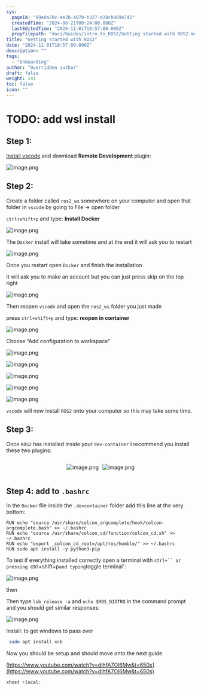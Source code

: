 ```yaml
---
sys:
  pageId: "89e0a78c-4e2b-4070-b327-d28cb0694742"
  createdTime: "2024-08-21T00:24:00.000Z"
  lastEditedTime: "2024-11-01T18:57:00.000Z"
  propFilepath: "docs/Guides/intro_to_ROS2/Getting started with ROS2.md"
title: "Getting started with ROS2"
date: "2024-11-01T18:57:00.000Z"
description: ""
tags:
  - "Onboarding"
author: "Overridden author"
draft: false
weight: 141
toc: false
icon: ""
---
```


# TODO: add wsl install

## Step 1:

[Install vscode](https://code.visualstudio.com/download) and download **Remote Development** plugin:

![image.png](https://prod-files-secure.s3.us-west-2.amazonaws.com/d518164a-d88e-44d1-a4ee-3adb3bd8bce0/efb52993-1881-4a40-b95e-6f020334f022/image.png?X-Amz-Algorithm=AWS4-HMAC-SHA256&X-Amz-Content-Sha256=UNSIGNED-PAYLOAD&X-Amz-Credential=ASIAZI2LB4666MHQ7R2P%2F20250412%2Fus-west-2%2Fs3%2Faws4_request&X-Amz-Date=20250412T230744Z&X-Amz-Expires=3600&X-Amz-Security-Token=IQoJb3JpZ2luX2VjEGUaCXVzLXdlc3QtMiJGMEQCIHg5d%2F9tTU487MomJZMApCnCDq5QnNqEoqwbMzR%2Bk%2BgeAiBKFd5s1aaSQdRHqs%2FmTMu%2FThUaVsr4qlPFpjXNcQ15QCqIBAje%2F%2F%2F%2F%2F%2F%2F%2F%2F%2F8BEAAaDDYzNzQyMzE4MzgwNSIMu51yKoFqMi7NXmKNKtwDU09EimWwW7Lu9PKlxRFcbTR4lfa6ah%2Bt3JzjZrdq39bS1%2BnogqWq2AF5Dhfi7LS%2BAwZzCMOr%2Fckd71Os%2B60miw0BjFPwQONPACI7ao2XMGzLvTBbey4up8v1d%2BWjsv2PECrodexIbaVVQxgCHAlgCx%2B4g5Y2u213VvACIiu%2F4ENGiXdfEey1lo9iNxTkIE3uxbsq1GhrEf%2BAFbsnnciDTbgoaWMuavJ%2BYgEdGeAXVytkSQvymyCGONIfIo7gvSecZMsERsOSr9W5vH7FX58n%2Fke06YkWnrdJCz2uXKN%2BXNMG3oGAK6RfuRIHm4sLwmD50X4%2FBbOmGc4A23KmcxFR5NDge6ldGq97RfDq1PecvP3O9JRB4r19R33L2uMSRFNyXGd46kYvCN4fBf2drJ9jMIU4kx9cxSrL%2FMyNpjAWNmXkSvRYIIgq1Tr9%2FMwZusDAYKG3b95t92OoiBSQIYMtMJJqALiourqomQi18yaLrM9iWAcg6EkgejJ%2BoWpXgjHm389g7FtC6TC5ATmy0Obidmgz7i8UCHu0afaiCUt7iOWB7GbzvdGAtbvYbQDUiG7hE98l6LdWoGg0P7CM%2B9HRyzhXzIh4O3U8ATnKHQjUOqFKzWS0G%2F4ChIcddugw27DrvwY6pgECG10UkDrmvCDXzEgz6wj7ddqw%2BaXLb3iTU%2FACj1%2FniGAT6GN4Ui3kdKgj%2BDcKVtWK4YOQnnafDIMFa%2BGO5WpUXfvjw1ZtK9WQTK4j6eUtVMjXRB8hgN%2F2jajO6zRrO%2BofJodiYw9Xrl6SRqdT0YHMMeIuJ%2BxuRmNjBdKlNze8arl11dA9puOGX78tYwehjV0aa%2BfCxi0U2DtwatEVQIwi1Qxhd0X4&X-Amz-Signature=eabf3c7cfe581e10cc0c7e58f4d774b33cb51b5c5cb67b7f0a16664c0824bce9&X-Amz-SignedHeaders=host&x-id=GetObject)

## Step 2:

Create a folder called `ros2_ws` somewhere on your computer and open that folder in `vscode` by going to File → open folder 

`ctrl+shift+p` and type: **Install Docker**

![image.png](https://prod-files-secure.s3.us-west-2.amazonaws.com/d518164a-d88e-44d1-a4ee-3adb3bd8bce0/2269dc0e-1cd5-47ff-bceb-c04ad9b2eab0/image.png?X-Amz-Algorithm=AWS4-HMAC-SHA256&X-Amz-Content-Sha256=UNSIGNED-PAYLOAD&X-Amz-Credential=ASIAZI2LB4666MHQ7R2P%2F20250412%2Fus-west-2%2Fs3%2Faws4_request&X-Amz-Date=20250412T230744Z&X-Amz-Expires=3600&X-Amz-Security-Token=IQoJb3JpZ2luX2VjEGUaCXVzLXdlc3QtMiJGMEQCIHg5d%2F9tTU487MomJZMApCnCDq5QnNqEoqwbMzR%2Bk%2BgeAiBKFd5s1aaSQdRHqs%2FmTMu%2FThUaVsr4qlPFpjXNcQ15QCqIBAje%2F%2F%2F%2F%2F%2F%2F%2F%2F%2F8BEAAaDDYzNzQyMzE4MzgwNSIMu51yKoFqMi7NXmKNKtwDU09EimWwW7Lu9PKlxRFcbTR4lfa6ah%2Bt3JzjZrdq39bS1%2BnogqWq2AF5Dhfi7LS%2BAwZzCMOr%2Fckd71Os%2B60miw0BjFPwQONPACI7ao2XMGzLvTBbey4up8v1d%2BWjsv2PECrodexIbaVVQxgCHAlgCx%2B4g5Y2u213VvACIiu%2F4ENGiXdfEey1lo9iNxTkIE3uxbsq1GhrEf%2BAFbsnnciDTbgoaWMuavJ%2BYgEdGeAXVytkSQvymyCGONIfIo7gvSecZMsERsOSr9W5vH7FX58n%2Fke06YkWnrdJCz2uXKN%2BXNMG3oGAK6RfuRIHm4sLwmD50X4%2FBbOmGc4A23KmcxFR5NDge6ldGq97RfDq1PecvP3O9JRB4r19R33L2uMSRFNyXGd46kYvCN4fBf2drJ9jMIU4kx9cxSrL%2FMyNpjAWNmXkSvRYIIgq1Tr9%2FMwZusDAYKG3b95t92OoiBSQIYMtMJJqALiourqomQi18yaLrM9iWAcg6EkgejJ%2BoWpXgjHm389g7FtC6TC5ATmy0Obidmgz7i8UCHu0afaiCUt7iOWB7GbzvdGAtbvYbQDUiG7hE98l6LdWoGg0P7CM%2B9HRyzhXzIh4O3U8ATnKHQjUOqFKzWS0G%2F4ChIcddugw27DrvwY6pgECG10UkDrmvCDXzEgz6wj7ddqw%2BaXLb3iTU%2FACj1%2FniGAT6GN4Ui3kdKgj%2BDcKVtWK4YOQnnafDIMFa%2BGO5WpUXfvjw1ZtK9WQTK4j6eUtVMjXRB8hgN%2F2jajO6zRrO%2BofJodiYw9Xrl6SRqdT0YHMMeIuJ%2BxuRmNjBdKlNze8arl11dA9puOGX78tYwehjV0aa%2BfCxi0U2DtwatEVQIwi1Qxhd0X4&X-Amz-Signature=68bae87a478e7c5a7c42d05586cc9ed5d9c39b82546c310229984c3d2bc67552&X-Amz-SignedHeaders=host&x-id=GetObject)

The `Docker` install will take sometime and at the end it will ask you to restart

![image.png](https://prod-files-secure.s3.us-west-2.amazonaws.com/d518164a-d88e-44d1-a4ee-3adb3bd8bce0/ed233f78-be33-4b1f-b89c-9c346c0e961e/image.png?X-Amz-Algorithm=AWS4-HMAC-SHA256&X-Amz-Content-Sha256=UNSIGNED-PAYLOAD&X-Amz-Credential=ASIAZI2LB4666MHQ7R2P%2F20250412%2Fus-west-2%2Fs3%2Faws4_request&X-Amz-Date=20250412T230744Z&X-Amz-Expires=3600&X-Amz-Security-Token=IQoJb3JpZ2luX2VjEGUaCXVzLXdlc3QtMiJGMEQCIHg5d%2F9tTU487MomJZMApCnCDq5QnNqEoqwbMzR%2Bk%2BgeAiBKFd5s1aaSQdRHqs%2FmTMu%2FThUaVsr4qlPFpjXNcQ15QCqIBAje%2F%2F%2F%2F%2F%2F%2F%2F%2F%2F8BEAAaDDYzNzQyMzE4MzgwNSIMu51yKoFqMi7NXmKNKtwDU09EimWwW7Lu9PKlxRFcbTR4lfa6ah%2Bt3JzjZrdq39bS1%2BnogqWq2AF5Dhfi7LS%2BAwZzCMOr%2Fckd71Os%2B60miw0BjFPwQONPACI7ao2XMGzLvTBbey4up8v1d%2BWjsv2PECrodexIbaVVQxgCHAlgCx%2B4g5Y2u213VvACIiu%2F4ENGiXdfEey1lo9iNxTkIE3uxbsq1GhrEf%2BAFbsnnciDTbgoaWMuavJ%2BYgEdGeAXVytkSQvymyCGONIfIo7gvSecZMsERsOSr9W5vH7FX58n%2Fke06YkWnrdJCz2uXKN%2BXNMG3oGAK6RfuRIHm4sLwmD50X4%2FBbOmGc4A23KmcxFR5NDge6ldGq97RfDq1PecvP3O9JRB4r19R33L2uMSRFNyXGd46kYvCN4fBf2drJ9jMIU4kx9cxSrL%2FMyNpjAWNmXkSvRYIIgq1Tr9%2FMwZusDAYKG3b95t92OoiBSQIYMtMJJqALiourqomQi18yaLrM9iWAcg6EkgejJ%2BoWpXgjHm389g7FtC6TC5ATmy0Obidmgz7i8UCHu0afaiCUt7iOWB7GbzvdGAtbvYbQDUiG7hE98l6LdWoGg0P7CM%2B9HRyzhXzIh4O3U8ATnKHQjUOqFKzWS0G%2F4ChIcddugw27DrvwY6pgECG10UkDrmvCDXzEgz6wj7ddqw%2BaXLb3iTU%2FACj1%2FniGAT6GN4Ui3kdKgj%2BDcKVtWK4YOQnnafDIMFa%2BGO5WpUXfvjw1ZtK9WQTK4j6eUtVMjXRB8hgN%2F2jajO6zRrO%2BofJodiYw9Xrl6SRqdT0YHMMeIuJ%2BxuRmNjBdKlNze8arl11dA9puOGX78tYwehjV0aa%2BfCxi0U2DtwatEVQIwi1Qxhd0X4&X-Amz-Signature=0eeace6f2c4656b7e8299c34bb2508d2032bbaebc4b78f4614943720878a2e30&X-Amz-SignedHeaders=host&x-id=GetObject)

Once you restart open `Docker` and finish the installation

It will ask you to make an account but you can just press skip on the top right

![image.png](https://prod-files-secure.s3.us-west-2.amazonaws.com/d518164a-d88e-44d1-a4ee-3adb3bd8bce0/21010ad9-1659-4fd9-9f59-9932a09b2a3d/image.png?X-Amz-Algorithm=AWS4-HMAC-SHA256&X-Amz-Content-Sha256=UNSIGNED-PAYLOAD&X-Amz-Credential=ASIAZI2LB4666MHQ7R2P%2F20250412%2Fus-west-2%2Fs3%2Faws4_request&X-Amz-Date=20250412T230744Z&X-Amz-Expires=3600&X-Amz-Security-Token=IQoJb3JpZ2luX2VjEGUaCXVzLXdlc3QtMiJGMEQCIHg5d%2F9tTU487MomJZMApCnCDq5QnNqEoqwbMzR%2Bk%2BgeAiBKFd5s1aaSQdRHqs%2FmTMu%2FThUaVsr4qlPFpjXNcQ15QCqIBAje%2F%2F%2F%2F%2F%2F%2F%2F%2F%2F8BEAAaDDYzNzQyMzE4MzgwNSIMu51yKoFqMi7NXmKNKtwDU09EimWwW7Lu9PKlxRFcbTR4lfa6ah%2Bt3JzjZrdq39bS1%2BnogqWq2AF5Dhfi7LS%2BAwZzCMOr%2Fckd71Os%2B60miw0BjFPwQONPACI7ao2XMGzLvTBbey4up8v1d%2BWjsv2PECrodexIbaVVQxgCHAlgCx%2B4g5Y2u213VvACIiu%2F4ENGiXdfEey1lo9iNxTkIE3uxbsq1GhrEf%2BAFbsnnciDTbgoaWMuavJ%2BYgEdGeAXVytkSQvymyCGONIfIo7gvSecZMsERsOSr9W5vH7FX58n%2Fke06YkWnrdJCz2uXKN%2BXNMG3oGAK6RfuRIHm4sLwmD50X4%2FBbOmGc4A23KmcxFR5NDge6ldGq97RfDq1PecvP3O9JRB4r19R33L2uMSRFNyXGd46kYvCN4fBf2drJ9jMIU4kx9cxSrL%2FMyNpjAWNmXkSvRYIIgq1Tr9%2FMwZusDAYKG3b95t92OoiBSQIYMtMJJqALiourqomQi18yaLrM9iWAcg6EkgejJ%2BoWpXgjHm389g7FtC6TC5ATmy0Obidmgz7i8UCHu0afaiCUt7iOWB7GbzvdGAtbvYbQDUiG7hE98l6LdWoGg0P7CM%2B9HRyzhXzIh4O3U8ATnKHQjUOqFKzWS0G%2F4ChIcddugw27DrvwY6pgECG10UkDrmvCDXzEgz6wj7ddqw%2BaXLb3iTU%2FACj1%2FniGAT6GN4Ui3kdKgj%2BDcKVtWK4YOQnnafDIMFa%2BGO5WpUXfvjw1ZtK9WQTK4j6eUtVMjXRB8hgN%2F2jajO6zRrO%2BofJodiYw9Xrl6SRqdT0YHMMeIuJ%2BxuRmNjBdKlNze8arl11dA9puOGX78tYwehjV0aa%2BfCxi0U2DtwatEVQIwi1Qxhd0X4&X-Amz-Signature=67a44067cc12769a148753cff39f84972aec16e8a1dee29470815f14ce1edb3e&X-Amz-SignedHeaders=host&x-id=GetObject)

Then reopen `vscode` and open the `ros2_ws` folder you just made

press `ctrl+shift+p` and type: **reopen in container**

![image.png](https://prod-files-secure.s3.us-west-2.amazonaws.com/d518164a-d88e-44d1-a4ee-3adb3bd8bce0/4e93b8c2-41ad-488c-8095-c74205196118/image.png?X-Amz-Algorithm=AWS4-HMAC-SHA256&X-Amz-Content-Sha256=UNSIGNED-PAYLOAD&X-Amz-Credential=ASIAZI2LB4666MHQ7R2P%2F20250412%2Fus-west-2%2Fs3%2Faws4_request&X-Amz-Date=20250412T230744Z&X-Amz-Expires=3600&X-Amz-Security-Token=IQoJb3JpZ2luX2VjEGUaCXVzLXdlc3QtMiJGMEQCIHg5d%2F9tTU487MomJZMApCnCDq5QnNqEoqwbMzR%2Bk%2BgeAiBKFd5s1aaSQdRHqs%2FmTMu%2FThUaVsr4qlPFpjXNcQ15QCqIBAje%2F%2F%2F%2F%2F%2F%2F%2F%2F%2F8BEAAaDDYzNzQyMzE4MzgwNSIMu51yKoFqMi7NXmKNKtwDU09EimWwW7Lu9PKlxRFcbTR4lfa6ah%2Bt3JzjZrdq39bS1%2BnogqWq2AF5Dhfi7LS%2BAwZzCMOr%2Fckd71Os%2B60miw0BjFPwQONPACI7ao2XMGzLvTBbey4up8v1d%2BWjsv2PECrodexIbaVVQxgCHAlgCx%2B4g5Y2u213VvACIiu%2F4ENGiXdfEey1lo9iNxTkIE3uxbsq1GhrEf%2BAFbsnnciDTbgoaWMuavJ%2BYgEdGeAXVytkSQvymyCGONIfIo7gvSecZMsERsOSr9W5vH7FX58n%2Fke06YkWnrdJCz2uXKN%2BXNMG3oGAK6RfuRIHm4sLwmD50X4%2FBbOmGc4A23KmcxFR5NDge6ldGq97RfDq1PecvP3O9JRB4r19R33L2uMSRFNyXGd46kYvCN4fBf2drJ9jMIU4kx9cxSrL%2FMyNpjAWNmXkSvRYIIgq1Tr9%2FMwZusDAYKG3b95t92OoiBSQIYMtMJJqALiourqomQi18yaLrM9iWAcg6EkgejJ%2BoWpXgjHm389g7FtC6TC5ATmy0Obidmgz7i8UCHu0afaiCUt7iOWB7GbzvdGAtbvYbQDUiG7hE98l6LdWoGg0P7CM%2B9HRyzhXzIh4O3U8ATnKHQjUOqFKzWS0G%2F4ChIcddugw27DrvwY6pgECG10UkDrmvCDXzEgz6wj7ddqw%2BaXLb3iTU%2FACj1%2FniGAT6GN4Ui3kdKgj%2BDcKVtWK4YOQnnafDIMFa%2BGO5WpUXfvjw1ZtK9WQTK4j6eUtVMjXRB8hgN%2F2jajO6zRrO%2BofJodiYw9Xrl6SRqdT0YHMMeIuJ%2BxuRmNjBdKlNze8arl11dA9puOGX78tYwehjV0aa%2BfCxi0U2DtwatEVQIwi1Qxhd0X4&X-Amz-Signature=5308279712d50ac536b5849cc23904b46ca32ef1e0c55bb81afd7226a544de67&X-Amz-SignedHeaders=host&x-id=GetObject)

Choose “Add configuration to workspace”

![image.png](https://prod-files-secure.s3.us-west-2.amazonaws.com/d518164a-d88e-44d1-a4ee-3adb3bd8bce0/9560b282-5060-4989-ba37-97e7b2c22476/image.png?X-Amz-Algorithm=AWS4-HMAC-SHA256&X-Amz-Content-Sha256=UNSIGNED-PAYLOAD&X-Amz-Credential=ASIAZI2LB4666MHQ7R2P%2F20250412%2Fus-west-2%2Fs3%2Faws4_request&X-Amz-Date=20250412T230744Z&X-Amz-Expires=3600&X-Amz-Security-Token=IQoJb3JpZ2luX2VjEGUaCXVzLXdlc3QtMiJGMEQCIHg5d%2F9tTU487MomJZMApCnCDq5QnNqEoqwbMzR%2Bk%2BgeAiBKFd5s1aaSQdRHqs%2FmTMu%2FThUaVsr4qlPFpjXNcQ15QCqIBAje%2F%2F%2F%2F%2F%2F%2F%2F%2F%2F8BEAAaDDYzNzQyMzE4MzgwNSIMu51yKoFqMi7NXmKNKtwDU09EimWwW7Lu9PKlxRFcbTR4lfa6ah%2Bt3JzjZrdq39bS1%2BnogqWq2AF5Dhfi7LS%2BAwZzCMOr%2Fckd71Os%2B60miw0BjFPwQONPACI7ao2XMGzLvTBbey4up8v1d%2BWjsv2PECrodexIbaVVQxgCHAlgCx%2B4g5Y2u213VvACIiu%2F4ENGiXdfEey1lo9iNxTkIE3uxbsq1GhrEf%2BAFbsnnciDTbgoaWMuavJ%2BYgEdGeAXVytkSQvymyCGONIfIo7gvSecZMsERsOSr9W5vH7FX58n%2Fke06YkWnrdJCz2uXKN%2BXNMG3oGAK6RfuRIHm4sLwmD50X4%2FBbOmGc4A23KmcxFR5NDge6ldGq97RfDq1PecvP3O9JRB4r19R33L2uMSRFNyXGd46kYvCN4fBf2drJ9jMIU4kx9cxSrL%2FMyNpjAWNmXkSvRYIIgq1Tr9%2FMwZusDAYKG3b95t92OoiBSQIYMtMJJqALiourqomQi18yaLrM9iWAcg6EkgejJ%2BoWpXgjHm389g7FtC6TC5ATmy0Obidmgz7i8UCHu0afaiCUt7iOWB7GbzvdGAtbvYbQDUiG7hE98l6LdWoGg0P7CM%2B9HRyzhXzIh4O3U8ATnKHQjUOqFKzWS0G%2F4ChIcddugw27DrvwY6pgECG10UkDrmvCDXzEgz6wj7ddqw%2BaXLb3iTU%2FACj1%2FniGAT6GN4Ui3kdKgj%2BDcKVtWK4YOQnnafDIMFa%2BGO5WpUXfvjw1ZtK9WQTK4j6eUtVMjXRB8hgN%2F2jajO6zRrO%2BofJodiYw9Xrl6SRqdT0YHMMeIuJ%2BxuRmNjBdKlNze8arl11dA9puOGX78tYwehjV0aa%2BfCxi0U2DtwatEVQIwi1Qxhd0X4&X-Amz-Signature=e6c5aee2fce7da46956ab9512784b7047347a30809a0b67fea11923d72dc42de&X-Amz-SignedHeaders=host&x-id=GetObject)

![image.png](https://prod-files-secure.s3.us-west-2.amazonaws.com/d518164a-d88e-44d1-a4ee-3adb3bd8bce0/2ee63f81-886b-48e8-a553-dc6e5eac99e4/image.png?X-Amz-Algorithm=AWS4-HMAC-SHA256&X-Amz-Content-Sha256=UNSIGNED-PAYLOAD&X-Amz-Credential=ASIAZI2LB4666MHQ7R2P%2F20250412%2Fus-west-2%2Fs3%2Faws4_request&X-Amz-Date=20250412T230744Z&X-Amz-Expires=3600&X-Amz-Security-Token=IQoJb3JpZ2luX2VjEGUaCXVzLXdlc3QtMiJGMEQCIHg5d%2F9tTU487MomJZMApCnCDq5QnNqEoqwbMzR%2Bk%2BgeAiBKFd5s1aaSQdRHqs%2FmTMu%2FThUaVsr4qlPFpjXNcQ15QCqIBAje%2F%2F%2F%2F%2F%2F%2F%2F%2F%2F8BEAAaDDYzNzQyMzE4MzgwNSIMu51yKoFqMi7NXmKNKtwDU09EimWwW7Lu9PKlxRFcbTR4lfa6ah%2Bt3JzjZrdq39bS1%2BnogqWq2AF5Dhfi7LS%2BAwZzCMOr%2Fckd71Os%2B60miw0BjFPwQONPACI7ao2XMGzLvTBbey4up8v1d%2BWjsv2PECrodexIbaVVQxgCHAlgCx%2B4g5Y2u213VvACIiu%2F4ENGiXdfEey1lo9iNxTkIE3uxbsq1GhrEf%2BAFbsnnciDTbgoaWMuavJ%2BYgEdGeAXVytkSQvymyCGONIfIo7gvSecZMsERsOSr9W5vH7FX58n%2Fke06YkWnrdJCz2uXKN%2BXNMG3oGAK6RfuRIHm4sLwmD50X4%2FBbOmGc4A23KmcxFR5NDge6ldGq97RfDq1PecvP3O9JRB4r19R33L2uMSRFNyXGd46kYvCN4fBf2drJ9jMIU4kx9cxSrL%2FMyNpjAWNmXkSvRYIIgq1Tr9%2FMwZusDAYKG3b95t92OoiBSQIYMtMJJqALiourqomQi18yaLrM9iWAcg6EkgejJ%2BoWpXgjHm389g7FtC6TC5ATmy0Obidmgz7i8UCHu0afaiCUt7iOWB7GbzvdGAtbvYbQDUiG7hE98l6LdWoGg0P7CM%2B9HRyzhXzIh4O3U8ATnKHQjUOqFKzWS0G%2F4ChIcddugw27DrvwY6pgECG10UkDrmvCDXzEgz6wj7ddqw%2BaXLb3iTU%2FACj1%2FniGAT6GN4Ui3kdKgj%2BDcKVtWK4YOQnnafDIMFa%2BGO5WpUXfvjw1ZtK9WQTK4j6eUtVMjXRB8hgN%2F2jajO6zRrO%2BofJodiYw9Xrl6SRqdT0YHMMeIuJ%2BxuRmNjBdKlNze8arl11dA9puOGX78tYwehjV0aa%2BfCxi0U2DtwatEVQIwi1Qxhd0X4&X-Amz-Signature=40b63fcd3a5869f6340548faba1204e8b1d07510273ddd3f312b5bc7c4248ed7&X-Amz-SignedHeaders=host&x-id=GetObject)

![image.png](https://prod-files-secure.s3.us-west-2.amazonaws.com/d518164a-d88e-44d1-a4ee-3adb3bd8bce0/ae1580b2-b048-407e-aed9-b584224a7a04/image.png?X-Amz-Algorithm=AWS4-HMAC-SHA256&X-Amz-Content-Sha256=UNSIGNED-PAYLOAD&X-Amz-Credential=ASIAZI2LB4666MHQ7R2P%2F20250412%2Fus-west-2%2Fs3%2Faws4_request&X-Amz-Date=20250412T230744Z&X-Amz-Expires=3600&X-Amz-Security-Token=IQoJb3JpZ2luX2VjEGUaCXVzLXdlc3QtMiJGMEQCIHg5d%2F9tTU487MomJZMApCnCDq5QnNqEoqwbMzR%2Bk%2BgeAiBKFd5s1aaSQdRHqs%2FmTMu%2FThUaVsr4qlPFpjXNcQ15QCqIBAje%2F%2F%2F%2F%2F%2F%2F%2F%2F%2F8BEAAaDDYzNzQyMzE4MzgwNSIMu51yKoFqMi7NXmKNKtwDU09EimWwW7Lu9PKlxRFcbTR4lfa6ah%2Bt3JzjZrdq39bS1%2BnogqWq2AF5Dhfi7LS%2BAwZzCMOr%2Fckd71Os%2B60miw0BjFPwQONPACI7ao2XMGzLvTBbey4up8v1d%2BWjsv2PECrodexIbaVVQxgCHAlgCx%2B4g5Y2u213VvACIiu%2F4ENGiXdfEey1lo9iNxTkIE3uxbsq1GhrEf%2BAFbsnnciDTbgoaWMuavJ%2BYgEdGeAXVytkSQvymyCGONIfIo7gvSecZMsERsOSr9W5vH7FX58n%2Fke06YkWnrdJCz2uXKN%2BXNMG3oGAK6RfuRIHm4sLwmD50X4%2FBbOmGc4A23KmcxFR5NDge6ldGq97RfDq1PecvP3O9JRB4r19R33L2uMSRFNyXGd46kYvCN4fBf2drJ9jMIU4kx9cxSrL%2FMyNpjAWNmXkSvRYIIgq1Tr9%2FMwZusDAYKG3b95t92OoiBSQIYMtMJJqALiourqomQi18yaLrM9iWAcg6EkgejJ%2BoWpXgjHm389g7FtC6TC5ATmy0Obidmgz7i8UCHu0afaiCUt7iOWB7GbzvdGAtbvYbQDUiG7hE98l6LdWoGg0P7CM%2B9HRyzhXzIh4O3U8ATnKHQjUOqFKzWS0G%2F4ChIcddugw27DrvwY6pgECG10UkDrmvCDXzEgz6wj7ddqw%2BaXLb3iTU%2FACj1%2FniGAT6GN4Ui3kdKgj%2BDcKVtWK4YOQnnafDIMFa%2BGO5WpUXfvjw1ZtK9WQTK4j6eUtVMjXRB8hgN%2F2jajO6zRrO%2BofJodiYw9Xrl6SRqdT0YHMMeIuJ%2BxuRmNjBdKlNze8arl11dA9puOGX78tYwehjV0aa%2BfCxi0U2DtwatEVQIwi1Qxhd0X4&X-Amz-Signature=58ec0259fc1adbf57d3283b175e6b028aeb5935bacc7dc0e47e70944da71971c&X-Amz-SignedHeaders=host&x-id=GetObject)

![image.png](https://prod-files-secure.s3.us-west-2.amazonaws.com/d518164a-d88e-44d1-a4ee-3adb3bd8bce0/53255b28-f75e-430f-b9e3-c0ac8577e42b/image.png?X-Amz-Algorithm=AWS4-HMAC-SHA256&X-Amz-Content-Sha256=UNSIGNED-PAYLOAD&X-Amz-Credential=ASIAZI2LB4666MHQ7R2P%2F20250412%2Fus-west-2%2Fs3%2Faws4_request&X-Amz-Date=20250412T230744Z&X-Amz-Expires=3600&X-Amz-Security-Token=IQoJb3JpZ2luX2VjEGUaCXVzLXdlc3QtMiJGMEQCIHg5d%2F9tTU487MomJZMApCnCDq5QnNqEoqwbMzR%2Bk%2BgeAiBKFd5s1aaSQdRHqs%2FmTMu%2FThUaVsr4qlPFpjXNcQ15QCqIBAje%2F%2F%2F%2F%2F%2F%2F%2F%2F%2F8BEAAaDDYzNzQyMzE4MzgwNSIMu51yKoFqMi7NXmKNKtwDU09EimWwW7Lu9PKlxRFcbTR4lfa6ah%2Bt3JzjZrdq39bS1%2BnogqWq2AF5Dhfi7LS%2BAwZzCMOr%2Fckd71Os%2B60miw0BjFPwQONPACI7ao2XMGzLvTBbey4up8v1d%2BWjsv2PECrodexIbaVVQxgCHAlgCx%2B4g5Y2u213VvACIiu%2F4ENGiXdfEey1lo9iNxTkIE3uxbsq1GhrEf%2BAFbsnnciDTbgoaWMuavJ%2BYgEdGeAXVytkSQvymyCGONIfIo7gvSecZMsERsOSr9W5vH7FX58n%2Fke06YkWnrdJCz2uXKN%2BXNMG3oGAK6RfuRIHm4sLwmD50X4%2FBbOmGc4A23KmcxFR5NDge6ldGq97RfDq1PecvP3O9JRB4r19R33L2uMSRFNyXGd46kYvCN4fBf2drJ9jMIU4kx9cxSrL%2FMyNpjAWNmXkSvRYIIgq1Tr9%2FMwZusDAYKG3b95t92OoiBSQIYMtMJJqALiourqomQi18yaLrM9iWAcg6EkgejJ%2BoWpXgjHm389g7FtC6TC5ATmy0Obidmgz7i8UCHu0afaiCUt7iOWB7GbzvdGAtbvYbQDUiG7hE98l6LdWoGg0P7CM%2B9HRyzhXzIh4O3U8ATnKHQjUOqFKzWS0G%2F4ChIcddugw27DrvwY6pgECG10UkDrmvCDXzEgz6wj7ddqw%2BaXLb3iTU%2FACj1%2FniGAT6GN4Ui3kdKgj%2BDcKVtWK4YOQnnafDIMFa%2BGO5WpUXfvjw1ZtK9WQTK4j6eUtVMjXRB8hgN%2F2jajO6zRrO%2BofJodiYw9Xrl6SRqdT0YHMMeIuJ%2BxuRmNjBdKlNze8arl11dA9puOGX78tYwehjV0aa%2BfCxi0U2DtwatEVQIwi1Qxhd0X4&X-Amz-Signature=e29d35af3884d439f5beac57d95f852e3c995acdec8ab45f0337b8552c9737f6&X-Amz-SignedHeaders=host&x-id=GetObject)

![image.png](https://prod-files-secure.s3.us-west-2.amazonaws.com/d518164a-d88e-44d1-a4ee-3adb3bd8bce0/7c562767-5af9-4ffb-97d1-327bcdf4ee00/image.png?X-Amz-Algorithm=AWS4-HMAC-SHA256&X-Amz-Content-Sha256=UNSIGNED-PAYLOAD&X-Amz-Credential=ASIAZI2LB4666MHQ7R2P%2F20250412%2Fus-west-2%2Fs3%2Faws4_request&X-Amz-Date=20250412T230744Z&X-Amz-Expires=3600&X-Amz-Security-Token=IQoJb3JpZ2luX2VjEGUaCXVzLXdlc3QtMiJGMEQCIHg5d%2F9tTU487MomJZMApCnCDq5QnNqEoqwbMzR%2Bk%2BgeAiBKFd5s1aaSQdRHqs%2FmTMu%2FThUaVsr4qlPFpjXNcQ15QCqIBAje%2F%2F%2F%2F%2F%2F%2F%2F%2F%2F8BEAAaDDYzNzQyMzE4MzgwNSIMu51yKoFqMi7NXmKNKtwDU09EimWwW7Lu9PKlxRFcbTR4lfa6ah%2Bt3JzjZrdq39bS1%2BnogqWq2AF5Dhfi7LS%2BAwZzCMOr%2Fckd71Os%2B60miw0BjFPwQONPACI7ao2XMGzLvTBbey4up8v1d%2BWjsv2PECrodexIbaVVQxgCHAlgCx%2B4g5Y2u213VvACIiu%2F4ENGiXdfEey1lo9iNxTkIE3uxbsq1GhrEf%2BAFbsnnciDTbgoaWMuavJ%2BYgEdGeAXVytkSQvymyCGONIfIo7gvSecZMsERsOSr9W5vH7FX58n%2Fke06YkWnrdJCz2uXKN%2BXNMG3oGAK6RfuRIHm4sLwmD50X4%2FBbOmGc4A23KmcxFR5NDge6ldGq97RfDq1PecvP3O9JRB4r19R33L2uMSRFNyXGd46kYvCN4fBf2drJ9jMIU4kx9cxSrL%2FMyNpjAWNmXkSvRYIIgq1Tr9%2FMwZusDAYKG3b95t92OoiBSQIYMtMJJqALiourqomQi18yaLrM9iWAcg6EkgejJ%2BoWpXgjHm389g7FtC6TC5ATmy0Obidmgz7i8UCHu0afaiCUt7iOWB7GbzvdGAtbvYbQDUiG7hE98l6LdWoGg0P7CM%2B9HRyzhXzIh4O3U8ATnKHQjUOqFKzWS0G%2F4ChIcddugw27DrvwY6pgECG10UkDrmvCDXzEgz6wj7ddqw%2BaXLb3iTU%2FACj1%2FniGAT6GN4Ui3kdKgj%2BDcKVtWK4YOQnnafDIMFa%2BGO5WpUXfvjw1ZtK9WQTK4j6eUtVMjXRB8hgN%2F2jajO6zRrO%2BofJodiYw9Xrl6SRqdT0YHMMeIuJ%2BxuRmNjBdKlNze8arl11dA9puOGX78tYwehjV0aa%2BfCxi0U2DtwatEVQIwi1Qxhd0X4&X-Amz-Signature=ac3da4fa98f2183886fbebd77cdeeaed6311d03dbcce7988664a8e4e9357588b&X-Amz-SignedHeaders=host&x-id=GetObject)

`vscode` will now install `ROS2` onto your computer so this may take some time.

## Step 3:

Once `ROS2` has installed inside your `dev-container` I recommend you install these two plugins:

<div style="display: flex;flex-direction: row; column-gap:10px; max-width: 630px;justify-content: center;">
<div>

![image.png](https://prod-files-secure.s3.us-west-2.amazonaws.com/d518164a-d88e-44d1-a4ee-3adb3bd8bce0/3fc3d550-5a54-4ba1-ba6b-faa01cdb7369/image.png?X-Amz-Algorithm=AWS4-HMAC-SHA256&X-Amz-Content-Sha256=UNSIGNED-PAYLOAD&X-Amz-Credential=ASIAZI2LB46644WE5L5K%2F20250412%2Fus-west-2%2Fs3%2Faws4_request&X-Amz-Date=20250412T230747Z&X-Amz-Expires=3600&X-Amz-Security-Token=IQoJb3JpZ2luX2VjEGYaCXVzLXdlc3QtMiJHMEUCIEJSytl6djBAFXlq%2F85dTQtQaQchCtkkYdI7yZ55pgI9AiEAxjv%2FtBCFfeKRolN7eNXj4cMfWpu4MkJhOetJ7aDdAGkqiAQI3v%2F%2F%2F%2F%2F%2F%2F%2F%2F%2FARAAGgw2Mzc0MjMxODM4MDUiDCxbQZJIiOmgjbQD5yrcA67adLKE4imwC8ZV0mAYrvlWnpnTZNFalcd9dl8Q4KGm0eTlb2NLw7Ya4j00N56Wk0%2BD08g3mHrlXvAtTl62KxpoIVUrImNib3HfkZ603jqqKnUEEJwxprY4M28zOMvAhmFn%2FV8GT0MzOmkaUQddAZl%2BeKIW4hED4Myg%2Bje3eqz3fPCSwAevNE2pYztqQt9IhoxhQeWwNBnMQmq42hTZLHf%2F7%2BAh3BhcRW1Gtugbv1P8%2FWuJ3YiMof3uhIYDJfvwZHRNPThnli%2BSiHV3bz7eDqhgqKcp4Up11yhNJjE8kHUJTXVSQncO%2FgDPerR6snlKYTOd7%2FbEcYNemcp%2FNgkQp%2BD%2BYqYZRPfVmSq4Xqv65Mf3xMWnRHpGVR46OUN%2FkeEnwxALjSaXSHnYywpvOT2H%2FzBG1dK2x8hfMtHKor%2FkolrlN8pWj%2Far98AA5RhRe%2FY%2F7UaPw%2B38aJGqJdgRNdiv6jt8E3hmDRzFDhNBDbBVY1xlzh221WpaZmNofvIL3wE%2FSyNyv1%2FMXuDx%2F%2BVcRn%2FmIFmy1Y1HN9ZMh%2BsN1Ep9VcU7FAKv%2BtJ2Yj9e41hzzNoWDVC%2BLSwMC78CI6%2BQpC70YRnY8RpBDFMvRhBo9n054TxW38kTEsyr7JJxKKVWMJ%2Bx678GOqUB02oXPKP94anHlyH9y9fdVvuBfKv1frEO4FTbWfJ4n8WoI5feWBqVlm495njJENBM4YK15vy%2FOIthIGsqMvR63Xcik%2ByHhd1aofTVqhzNnz%2FZkV09%2FNeINfVi9q3ooIV0hSz1V8S1UElZav36hphN5dVQr%2FwiISOICW3boZICGhkeWLsNZHeIpuOigd%2FA8AESUWPuLO3VRBYyaC22%2B9dIcOozFXrh&X-Amz-Signature=7f25ad6b2c006cbbeabb217fa71c43c03402dd62c476bbf8f6af71a5d16d22d5&X-Amz-SignedHeaders=host&x-id=GetObject)

</div>
<div>

![image.png](https://prod-files-secure.s3.us-west-2.amazonaws.com/d518164a-d88e-44d1-a4ee-3adb3bd8bce0/d994cc66-13c2-4093-a5a3-f84cf4601a82/image.png?X-Amz-Algorithm=AWS4-HMAC-SHA256&X-Amz-Content-Sha256=UNSIGNED-PAYLOAD&X-Amz-Credential=ASIAZI2LB466SIHKGPN4%2F20250412%2Fus-west-2%2Fs3%2Faws4_request&X-Amz-Date=20250412T230751Z&X-Amz-Expires=3600&X-Amz-Security-Token=IQoJb3JpZ2luX2VjEGYaCXVzLXdlc3QtMiJHMEUCIQCc0coEHELkANVsuu1YWlRy%2BoFghEys9DVwyViRoX8VUgIgFCdfySfD24z7sQD42THq0NP5mkw7ntXep%2B5%2BnzE30h4qiAQI3v%2F%2F%2F%2F%2F%2F%2F%2F%2F%2FARAAGgw2Mzc0MjMxODM4MDUiDIhnHM3OEchIqwgNOircA8listVDL5jCiVG4ieTY56UVK6OQGtvsewVG2rbmU4TM%2F0f1noNyDDxL%2F13X8r93upPoLYWNZfm7SkKF8zQ2GIrEx%2BCGqcQEhgtTRoLLZ1rqX2%2F%2FmcC5U%2Ff77AFA7ePxuzWtVANzgU41a1I4XZMRzIs%2BjLNSrH6zupX1T2sAO%2BUoSfKdzeoN1W0d9Tce0h3BRUBJw1%2BvywwOY33ntarYLv7HL3V9XY9YR0qnK6K%2FOF%2B83yF92HlQNR9rScHXU86xNNm%2B4lq981T9dvGwMMAy%2Bwyndr8hO5WuuqdJ6RfYBOO3sCunANZYwK%2B413EAf0chQ4yHr3HkGUbBQA7gA904EUeoli61vHajiPDztD4OvlY8fvyUExkH4AD88%2BAzIWM5lxl%2Fk3Z0rOTyOeqCpum65DAZRMsaOaF1KanlK7pIrHDV06ioXndcBGUVW%2BXAZQ4QvG5ePsfyPxGOB90s3Eur8DL4nUUU8ZWy4u9eZVGpV7BbSm5Le5U04Te54Xgc%2Badihcwgdo6gyF0s7xfa9tWxRyMxsQe6%2BdksZ6rBvg5H5UyLFuCTPToqMG8sZLGSk3C5Kq7SZZFTVEQlZXT%2BV5VfSkTrJVLsx5Jp4Xia8SZXgD7z4YFlxV62dcttOLunMJSx678GOqUB6GeLRij2gCZVv0mk4bhSDzSAxU0LvIQ4k7%2FwJqQ6po%2Fqy8lFXPzfZklSyiCHTe%2BVs22x6C0Ak59nKdoYKNwDpKLlywvMTFlp8wdrtJ4g7LN3MkYvccstSE3ltBWWLzYr0mc3wZlZrGBv6w1fcmos3eNuu3SlDGmMCwykHwxqrIKw9TwVzJYylihMFKatBxBrxCxsMnySv7B%2FVI2VwBrrlgb3gOFN&X-Amz-Signature=f29c3b8bc218419fdd2999d9826460cf0d83b7829d72fa221835dd049772e5a7&X-Amz-SignedHeaders=host&x-id=GetObject)

</div>
</div>

## Step 4: add to `.bashrc`

In the `Docker` file inside the `.devcontainer` folder add this line at the very bottom: 

```docker
RUN echo "source /usr/share/colcon_argcomplete/hook/colcon-argcomplete.bash" >> ~/.bashrc
RUN echo "source /usr/share/colcon_cd/function/colcon_cd.sh" >> ~/.bashrc
RUN echo "export _colcon_cd_root=/opt/ros/humble/" >> ~/.bashrc
RUN sudo apt install -y python3-pip 
```

To test if everything installed correctly open a terminal with `ctrl+`` or pressing `ctrl+shift+p` and typing `toggle terminal`:

![image.png](https://prod-files-secure.s3.us-west-2.amazonaws.com/d518164a-d88e-44d1-a4ee-3adb3bd8bce0/6a4943d8-b04e-4c02-9a58-775f3384d1a5/image.png?X-Amz-Algorithm=AWS4-HMAC-SHA256&X-Amz-Content-Sha256=UNSIGNED-PAYLOAD&X-Amz-Credential=ASIAZI2LB4666MHQ7R2P%2F20250412%2Fus-west-2%2Fs3%2Faws4_request&X-Amz-Date=20250412T230744Z&X-Amz-Expires=3600&X-Amz-Security-Token=IQoJb3JpZ2luX2VjEGUaCXVzLXdlc3QtMiJGMEQCIHg5d%2F9tTU487MomJZMApCnCDq5QnNqEoqwbMzR%2Bk%2BgeAiBKFd5s1aaSQdRHqs%2FmTMu%2FThUaVsr4qlPFpjXNcQ15QCqIBAje%2F%2F%2F%2F%2F%2F%2F%2F%2F%2F8BEAAaDDYzNzQyMzE4MzgwNSIMu51yKoFqMi7NXmKNKtwDU09EimWwW7Lu9PKlxRFcbTR4lfa6ah%2Bt3JzjZrdq39bS1%2BnogqWq2AF5Dhfi7LS%2BAwZzCMOr%2Fckd71Os%2B60miw0BjFPwQONPACI7ao2XMGzLvTBbey4up8v1d%2BWjsv2PECrodexIbaVVQxgCHAlgCx%2B4g5Y2u213VvACIiu%2F4ENGiXdfEey1lo9iNxTkIE3uxbsq1GhrEf%2BAFbsnnciDTbgoaWMuavJ%2BYgEdGeAXVytkSQvymyCGONIfIo7gvSecZMsERsOSr9W5vH7FX58n%2Fke06YkWnrdJCz2uXKN%2BXNMG3oGAK6RfuRIHm4sLwmD50X4%2FBbOmGc4A23KmcxFR5NDge6ldGq97RfDq1PecvP3O9JRB4r19R33L2uMSRFNyXGd46kYvCN4fBf2drJ9jMIU4kx9cxSrL%2FMyNpjAWNmXkSvRYIIgq1Tr9%2FMwZusDAYKG3b95t92OoiBSQIYMtMJJqALiourqomQi18yaLrM9iWAcg6EkgejJ%2BoWpXgjHm389g7FtC6TC5ATmy0Obidmgz7i8UCHu0afaiCUt7iOWB7GbzvdGAtbvYbQDUiG7hE98l6LdWoGg0P7CM%2B9HRyzhXzIh4O3U8ATnKHQjUOqFKzWS0G%2F4ChIcddugw27DrvwY6pgECG10UkDrmvCDXzEgz6wj7ddqw%2BaXLb3iTU%2FACj1%2FniGAT6GN4Ui3kdKgj%2BDcKVtWK4YOQnnafDIMFa%2BGO5WpUXfvjw1ZtK9WQTK4j6eUtVMjXRB8hgN%2F2jajO6zRrO%2BofJodiYw9Xrl6SRqdT0YHMMeIuJ%2BxuRmNjBdKlNze8arl11dA9puOGX78tYwehjV0aa%2BfCxi0U2DtwatEVQIwi1Qxhd0X4&X-Amz-Signature=307160536b01426ec86532a3dac0a983952765731dd04261671bf1bef56ec628&X-Amz-SignedHeaders=host&x-id=GetObject)

then 

Then type `lsb_release -a` and `echo $ROS_DISTRO` in the command prompt and you should get similar responses:

![image.png](https://prod-files-secure.s3.us-west-2.amazonaws.com/d518164a-d88e-44d1-a4ee-3adb3bd8bce0/3e635dec-a805-4e85-8b9e-d000e5b71a4e/image.png?X-Amz-Algorithm=AWS4-HMAC-SHA256&X-Amz-Content-Sha256=UNSIGNED-PAYLOAD&X-Amz-Credential=ASIAZI2LB4666MHQ7R2P%2F20250412%2Fus-west-2%2Fs3%2Faws4_request&X-Amz-Date=20250412T230744Z&X-Amz-Expires=3600&X-Amz-Security-Token=IQoJb3JpZ2luX2VjEGUaCXVzLXdlc3QtMiJGMEQCIHg5d%2F9tTU487MomJZMApCnCDq5QnNqEoqwbMzR%2Bk%2BgeAiBKFd5s1aaSQdRHqs%2FmTMu%2FThUaVsr4qlPFpjXNcQ15QCqIBAje%2F%2F%2F%2F%2F%2F%2F%2F%2F%2F8BEAAaDDYzNzQyMzE4MzgwNSIMu51yKoFqMi7NXmKNKtwDU09EimWwW7Lu9PKlxRFcbTR4lfa6ah%2Bt3JzjZrdq39bS1%2BnogqWq2AF5Dhfi7LS%2BAwZzCMOr%2Fckd71Os%2B60miw0BjFPwQONPACI7ao2XMGzLvTBbey4up8v1d%2BWjsv2PECrodexIbaVVQxgCHAlgCx%2B4g5Y2u213VvACIiu%2F4ENGiXdfEey1lo9iNxTkIE3uxbsq1GhrEf%2BAFbsnnciDTbgoaWMuavJ%2BYgEdGeAXVytkSQvymyCGONIfIo7gvSecZMsERsOSr9W5vH7FX58n%2Fke06YkWnrdJCz2uXKN%2BXNMG3oGAK6RfuRIHm4sLwmD50X4%2FBbOmGc4A23KmcxFR5NDge6ldGq97RfDq1PecvP3O9JRB4r19R33L2uMSRFNyXGd46kYvCN4fBf2drJ9jMIU4kx9cxSrL%2FMyNpjAWNmXkSvRYIIgq1Tr9%2FMwZusDAYKG3b95t92OoiBSQIYMtMJJqALiourqomQi18yaLrM9iWAcg6EkgejJ%2BoWpXgjHm389g7FtC6TC5ATmy0Obidmgz7i8UCHu0afaiCUt7iOWB7GbzvdGAtbvYbQDUiG7hE98l6LdWoGg0P7CM%2B9HRyzhXzIh4O3U8ATnKHQjUOqFKzWS0G%2F4ChIcddugw27DrvwY6pgECG10UkDrmvCDXzEgz6wj7ddqw%2BaXLb3iTU%2FACj1%2FniGAT6GN4Ui3kdKgj%2BDcKVtWK4YOQnnafDIMFa%2BGO5WpUXfvjw1ZtK9WQTK4j6eUtVMjXRB8hgN%2F2jajO6zRrO%2BofJodiYw9Xrl6SRqdT0YHMMeIuJ%2BxuRmNjBdKlNze8arl11dA9puOGX78tYwehjV0aa%2BfCxi0U2DtwatEVQIwi1Qxhd0X4&X-Amz-Signature=15e351b900a8860e5f280904a5ac944c6645b82e59e3625cef0806d6c56f1438&X-Amz-SignedHeaders=host&x-id=GetObject)

Install:  to get windows to pass over

```bash
 sudo apt install xcb
```

Now you should be setup and should move onto the next guide 

[https://www.youtube.com/watch?v=dihfA7Ol6Mw&t=650s](https://www.youtube.com/watch?v=dihfA7Ol6Mw&t=650s)

```python
xhost +local:
```
